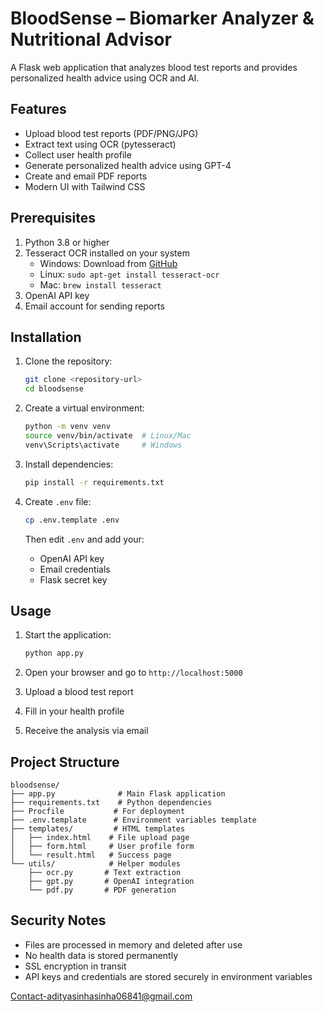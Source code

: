 # BloodSense – Biomarker Analyzer & Nutritional Advisor

A Flask web application that analyzes blood test reports and provides personalized health advice using OCR and AI.

## Features

- Upload blood test reports (PDF/PNG/JPG)
- Extract text using OCR (pytesseract)
- Collect user health profile
- Generate personalized health advice using GPT-4
- Create and email PDF reports
- Modern UI with Tailwind CSS

## Prerequisites

1. Python 3.8 or higher
2. Tesseract OCR installed on your system
   - Windows: Download from [GitHub](https://github.com/UB-Mannheim/tesseract/wiki)
   - Linux: `sudo apt-get install tesseract-ocr`
   - Mac: `brew install tesseract`
3. OpenAI API key
4. Email account for sending reports

## Installation

1. Clone the repository:
   ```bash
   git clone <repository-url>
   cd bloodsense
   ```

2. Create a virtual environment:
   ```bash
   python -m venv venv
   source venv/bin/activate  # Linux/Mac
   venv\Scripts\activate     # Windows
   ```

3. Install dependencies:
   ```bash
   pip install -r requirements.txt
   ```

4. Create `.env` file:
   ```bash
   cp .env.template .env
   ```
   Then edit `.env` and add your:
   - OpenAI API key
   - Email credentials
   - Flask secret key

## Usage

1. Start the application:
   ```bash
   python app.py
   ```

2. Open your browser and go to `http://localhost:5000`

3. Upload a blood test report

4. Fill in your health profile

5. Receive the analysis via email

## Project Structure

```
bloodsense/
├── app.py              # Main Flask application
├── requirements.txt    # Python dependencies
├── Procfile           # For deployment
├── .env.template      # Environment variables template
├── templates/         # HTML templates
│   ├── index.html    # File upload page
│   ├── form.html     # User profile form
│   └── result.html   # Success page
└── utils/            # Helper modules
    ├── ocr.py       # Text extraction
    ├── gpt.py       # OpenAI integration
    └── pdf.py       # PDF generation
```

## Security Notes

- Files are processed in memory and deleted after use
- No health data is stored permanently
- SSL encryption in transit
- API keys and credentials are stored securely in environment variables

Contact-adityasinhasinha06841@gmail.com
